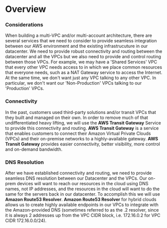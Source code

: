 # Overview

### Considerations

When building a multi-VPC and/or multi-account architecture, there are several services that we need to consider to provide seamless integration between our AWS environment and the existing infrastrucuture in our datacenter.
We need to provide robust connectivity and routing between the datacenter and all the VPCs but we also need to provide and control routing between those VPCs. For example, we may have a 'Shared Services' VPC that every other VPC needs access to in which we place common resources that everyone needs, such as a NAT Gateway service to access the Internet. At the same time, we don't want just any VPC talking to any other VPC. In particular, we don't want our 'Non-Production' VPCs talking to our 'Production' VPCs.

### Connectivity

In the past, customers used third-party solutions and/or transit VPCs that they built and managed on their own. In order to remove much of that undifferentiated heavy lifting, we will use the **AWS Transit Gateway** Service to provide this connectivity and routing. **AWS Transit Gateway** is a service that enables customers to connect their Amazon Virtual Private Clouds (VPCs) and their on-premise networks to a highly-available gateway. **AWS Transit Gateway** provides easier connectivity, better visibility, more control and on-demand bandwidth.

### DNS Resolution

After we have established connectivity and routing, we need to provide seamless DNS resolution between our Datacenter and the VPCs. Our on-prem devices will want to reach our resources in the cloud using DNS names, not IP addresses, and the resources in the cloud will want to do the same for the servers back in our datacenter. To accomplish this we will use **Amazon Route53 Resolver**. **Amazon Route53 Resolver** for hybrid clouds allows us to create highly available endpoints in our VPCs to integrate with the Amazon-provided DNS (sometimes referred to as the .2 resolver, since it is always 2 addresses up from the VPC CIDR block, i.e. 172.16.0.2 for VPC CIDR 172.16.0.0/24).
